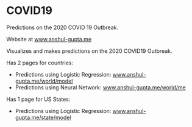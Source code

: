 # COVID19
Predictions on the 2020 COVID 19 Outbreak.

Website at www.anshul-gupta.me

Visualizes and makes predictions on the 2020 COVID19 Outbreak. 

Has 2 pages for countries:
* Predictions using Logistic Regression: www.anshul-gupta.me/world/model
* Predictions using Neural Network: www.anshul-gupta.me/world/me

Has 1 page for US States:
* Predictions using Logistic Regression: www.anshul-gupta.me/state/model
